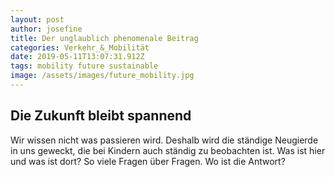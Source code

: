 ```yaml
---
layout: post
author: josefine
title: Der unglaublich phenomenale Beitrag
categories: Verkehr_&_Mobilität
date: 2019-05-11T13:07:31.912Z
tags: mobility future sustainable
image: /assets/images/future_mobility.jpg
---
```

## Die Zukunft bleibt spannend

Wir wissen nicht was passieren wird. Deshalb wird die ständige Neugierde in uns geweckt, die bei Kindern auch ständig zu beobachten ist. Was ist hier und was ist dort? So viele Fragen über Fragen. Wo ist die Antwort?
